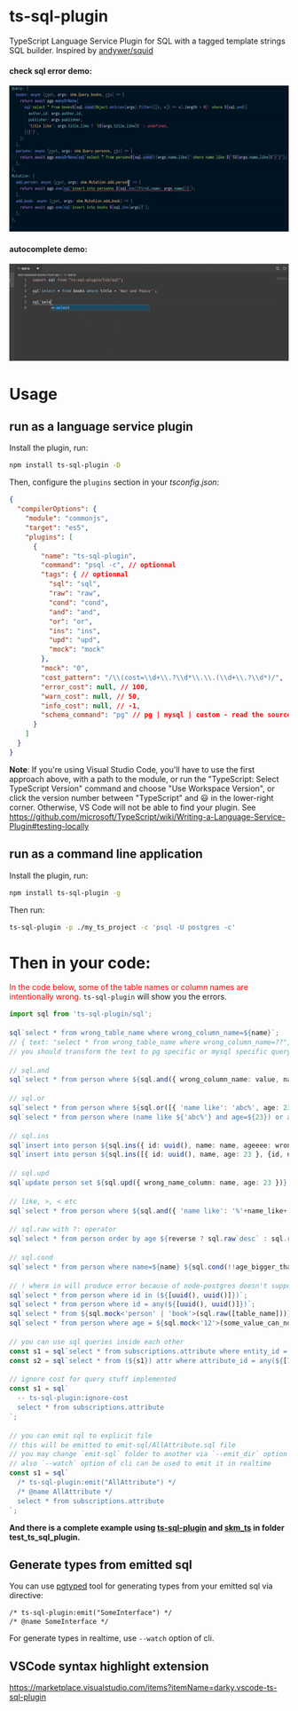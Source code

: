 # ts-sql-plugin
TypeScript Language Service Plugin for SQL with a tagged template strings SQL builder. Inspired by [andywer/squid](https://github.com/andywer/squid)

#### check sql error demo:
![readme_0](./docs/readme_0.gif)

#### autocomplete demo:
![autocomplete](./docs/autocomplete.gif)

# Usage

## run as a language service plugin

Install the plugin, run:

```sh
npm install ts-sql-plugin -D
```

Then, configure the `plugins` section in your *tsconfig.json*:

```json
{
  "compilerOptions": {
    "module": "commonjs",
    "target": "es5",
    "plugins": [
      {
        "name": "ts-sql-plugin",
        "command": "psql -c", // optionnal
        "tags": { // optionnal
          "sql": "sql",
          "raw": "raw",
          "cond": "cond",
          "and": "and",
          "or": "or",
          "ins": "ins",
          "upd": "upd",
          "mock": "mock"
        },
        "mock": "0",
        "cost_pattern": "/\\(cost=\\d+\\.?\\d*\\.\\.(\\d+\\.?\\d*)/",
        "error_cost": null, // 100,
        "warn_cost": null, // 50,
        "info_cost": null, // -1,
        "schema_command": "pg" // pg | mysql | custom - read the source
      }
    ]
  }
}
```

**Note**: If you're using Visual Studio Code, you'll have to use the first approach above, with a
path to the module, or run the "TypeScript: Select TypeScript Version" command and choose "Use
Workspace Version", or click the version number between "TypeScript" and 😃 in the lower-right
corner. Otherwise, VS Code will not be able to find your plugin. See https://github.com/microsoft/TypeScript/wiki/Writing-a-Language-Service-Plugin#testing-locally

## run as a command line application

Install the plugin, run:

```sh
npm install ts-sql-plugin -g
```

Then run:

```sh
ts-sql-plugin -p ./my_ts_project -c 'psql -U postgres -c'
```

# Then in your code:

<span style="color:red;">In the code below, some of the table names or column names are intentionally wrong.</span> `ts-sql-plugin` will show you the errors.

```ts
import sql from 'ts-sql-plugin/sql';

sql`select * from wrong_table_name where wrong_column_name=${name}`;
// { text: "select * from wrong_table_name where wrong_column_name=??", values: [name] }
// you should transform the text to pg specific or mysql specific query text

// sql.and
sql`select * from person where ${sql.and({ wrong_column_name: value, name: name })}`;

// sql.or
sql`select * from person where ${sql.or([{ 'name like': 'abc%', age: 23 }, { 'age >': 23 }])}`;
sql`select * from person where (name like ${'abc%'} and age=${23}) or age > ${23}`;

// sql.ins
sql`insert into person ${sql.ins({ id: uuid(), name: name, ageeee: wrong_column_name_value })}`;
sql`insert into person ${sql.ins([{ id: uuid(), name, age: 23 }, {id, name:'ppp', age:30}])}`;

// sql.upd
sql`update person set ${sql.upd({ wrong_name_column: name, age: 23 })} where id=${id}`;

// like, >, < etc
sql`select * from person where ${sql.and({ 'name like': '%'+name_like+'%', 'ageee >': age_bigger_than })}`;

// sql.raw with ?: operator
sql`select * from person order by age ${reverse ? sql.raw`desc` : sql.raw`asc`}`;

// sql.cond
sql`select * from person where name=${name} ${sql.cond(!!age_bigger_than)` and ageeee > ${age_bigger_than}`}`;

// ! where in will produce error because of node-postgres doesn't support it. use where column=any()
sql`select * from person where id in (${[uuid(), uuid()]})`;
sql`select * from person where id = any(${[uuid(), uuid()]})`;
sql`select * from ${sql.mock<'person' | 'book'>(sql.raw([table_name]))}`
sql`select * from person where age = ${sql.mock<'12'>(some_value_can_not_use_the_default_mock__0)}`

// you can use sql queries inside each other
const s1 = sql`select * from subscriptions.attribute where entity_id = any(${[7045]})`;
const s2 = sql`select * from (${s1}) attr where attribute_id = any(${[7049, 7050]})`;

// ignore cost for query stuff implemented
const s1 = sql`
  -- ts-sql-plugin:ignore-cost
  select * from subscriptions.attribute
`;

// you can emit sql to explicit file
// this will be emitted to emit-sql/AllAttribute.sql file
// you may change `emit-sql` folder to another via `--emit_dir` option of cli
// also `--watch` option of cli can be used to emit it in realtime
const s1 = sql`
  /* ts-sql-plugin:emit("AllAttribute") */
  /* @name AllAttribute */
  select * from subscriptions.attribute
`;
```

**And there is a complete example using [ts-sql-plugin](https://github.com/xialvjun/ts-sql-plugin) and [skm_ts](https://github.com/xialvjun/skm_ts) in folder test_ts_sql_plugin.**

## Generate types from emitted sql

You can use [pgtyped](https://github.com/adelsz/pgtyped) tool
for generating types from your emitted sql via directive:
```
/* ts-sql-plugin:emit("SomeInterface") */
/* @name SomeInterface */
``` 

For generate types in realtime, use `--watch` option of cli.

## VSCode syntax highlight extension

https://marketplace.visualstudio.com/items?itemName=darky.vscode-ts-sql-plugin
